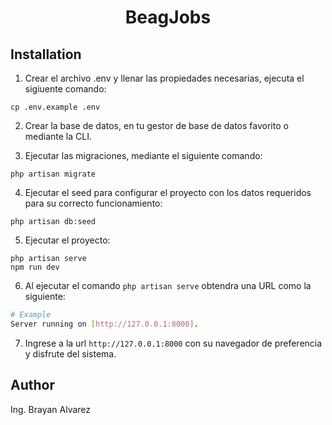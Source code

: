 <div align="center">
  <h1>BeagJobs</h1>
</div>

## Installation
1. Crear el archivo .env y llenar las propiedades necesarias, ejecuta el sigiuente comando:
```
cp .env.example .env
```

2. Crear la base de datos, en tu gestor de base de datos favorito o mediante la CLI.

3. Ejecutar las migraciones, mediante el siguiente comando:
```
php artisan migrate
```

4. Ejecutar el seed para configurar el proyecto con los datos requeridos para su correcto funcionamiento:
```
php artisan db:seed
```

5. Ejecutar el proyecto:
```
php artisan serve
npm run dev
```

6. Al ejecutar el comando ```php artisan serve``` obtendra una URL como la siguiente:
``` bash
# Example
Server running on [http://127.0.0.1:8000].
```

7. Ingrese a la url ```http://127.0.0.1:8000``` con su navegador de preferencia y disfrute del sistema.


## Author
Ing. Brayan Alvarez
